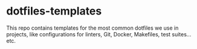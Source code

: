 # dotfiles-templates

This repo contains templates for the most common dotfiles we use in projects, like configurations for linters, Git, Docker, Makefiles, test suites... etc.

